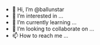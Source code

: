 - 👋 Hi, I’m @ballunstar
- 👀 I’m interested in ...
- 🌱 I’m currently learning ...
- 💞️ I’m looking to collaborate on ...
- 📫 How to reach me ...

<!---
ballunstar/ballunstar is a ✨ special ✨ repository because its `README.md` (this file) appears on your GitHub profile.
You can click the Preview link to take a look at your changes.
--->
